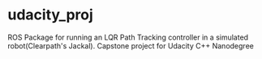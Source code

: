 # udacity_proj
ROS Package for running an LQR Path Tracking controller in a simulated robot(Clearpath's Jackal). Capstone project for Udacity C++ Nanodegree
